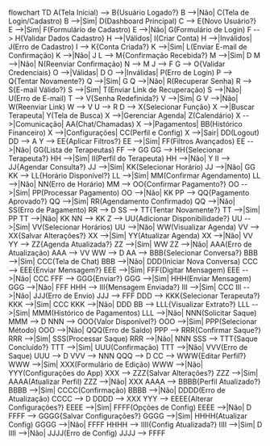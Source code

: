 flowchart TD
A(Tela Inicial) --> B{Usuário Logado?}
B -->|Não| C(Tela de Login/Cadastro)
B -->|Sim| D(Dashboard Principal)
C --> E{Novo Usuário?}
E -->|Sim| F(Formulário de Cadastro)
E -->|Não| G(Formulário de Login)
F --> H{Validar Dados Cadastro}
H -->|Válidos| I(Criar Conta)
H -->|Inválidos| J(Erro de Cadastro)
I --> K{Conta Criada?}
K -->|Sim| L(Enviar E-mail de Confirmação)
K -->|Não| J
L --> M{Confirmação Recebida?}
M -->|Sim| D
M -->|Não| N(Reenviar Confirmação)
N --> M
J --> F
G --> O{Validar Credenciais}
O -->|Válidas| D
O -->|Inválidas| P(Erro de Login)
P --> Q{Tentar Novamente?}
Q -->|Sim| G
Q -->|Não| R(Recuperar Senha)
R --> S{E-mail Válido?}
S -->|Sim| T(Enviar Link de Recuperação)
S -->|Não| U(Erro de E-mail)
T --> V{Senha Redefinida?}
V -->|Sim| G
V -->|Não| W(Reenviar Link)
W --> V
U --> R
D --> X{Selecionar Função}
X -->|Buscar Terapeuta| Y(Tela de Busca)
X -->|Gerenciar Agenda| Z(Calendário)
X -->|Comunicação| AA(Chat/Chamadas)
X -->|Pagamentos| BB(Histórico Financeiro)
X -->|Configurações| CC(Perfil e Config)
X -->|Sair| DD(Logout)
DD --> A
Y --> EE{Aplicar Filtros?}
EE -->|Sim| FF(Filtros Avançados)
EE -->|Não| GG(Lista de Terapeutas)
FF --> GG
GG --> HH{Selecionar Terapeuta?}
HH -->|Sim| II(Perfil do Terapeuta)
HH -->|Não| Y
II --> JJ{Agendar Consulta?}
JJ -->|Sim| KK(Selecionar Horário)
JJ -->|Não| GG
KK --> LL{Horário Disponível?}
LL -->|Sim| MM(Confirmar Agendamento)
LL -->|Não| NN(Erro de Horário)
MM --> OO{Confirmar Pagamento?}
OO -->|Sim| PP(Processar Pagamento)
OO -->|Não| KK
PP --> QQ{Pagamento Aprovado?}
QQ -->|Sim| RR(Agendamento Confirmado)
QQ -->|Não| SS(Erro de Pagamento)
RR --> D
SS --> TT{Tentar Novamente?}
TT -->|Sim| PP
TT -->|Não| KK
NN --> KK
Z --> UU{Adicionar Disponibilidade?}
UU -->|Sim| VV(Selecionar Horários)
UU -->|Não| WW(Visualizar Agenda)
VV --> XX{Salvar Alterações?}
XX -->|Sim| YY(Atualizar Agenda)
XX -->|Não| VV
YY --> ZZ{Agenda Atualizada?}
ZZ -->|Sim| WW
ZZ -->|Não| AAA(Erro de Atualização)
AAA --> VV
WW --> D
AA --> BBB{Selecionar Conversa?}
BBB -->|Sim| CCC(Tela de Chat)
BBB -->|Não| DDD(Iniciar Nova Conversa)
CCC --> EEE{Enviar Mensagem?}
EEE -->|Sim| FFF(Digitar Mensagem)
EEE -->|Não| CCC
FFF --> GGG{Enviar?}
GGG -->|Sim| HHH(Enviar Mensagem)
GGG -->|Não| FFF
HHH --> III{Mensagem Enviada?}
III -->|Sim| CCC
III -->|Não| JJJ(Erro de Envio)
JJJ --> FFF
DDD --> KKK{Selecionar Terapeuta?}
KKK -->|Sim| CCC
KKK -->|Não| DDD
BB --> LLL{Visualizar Extrato?}
LLL -->|Sim| MMM(Histórico de Pagamentos)
LLL -->|Não| NNN(Solicitar Saque)
MMM --> D
NNN --> OOO{Valor Disponível?}
OOO -->|Sim| PPP(Selecionar Método)
OOO -->|Não| QQQ(Erro de Saldo)
PPP --> RRR{Confirmar Saque?}
RRR -->|Sim| SSS(Processar Saque)
RRR -->|Não| NNN
SSS --> TTT{Saque Concluído?}
TTT -->|Sim| UUU(Confirmação)
TTT -->|Não| VVV(Erro de Saque)
UUU --> D
VVV --> NNN
QQQ --> D
CC --> WWW{Editar Perfil?}
WWW -->|Sim| XXX(Formulário de Edição)
WWW -->|Não| YYY(Configurações do App)
XXX --> ZZZ{Salvar Alterações?}
ZZZ -->|Sim| AAAA(Atualizar Perfil)
ZZZ -->|Não| XXX
AAAA --> BBBB{Perfil Atualizado?}
BBBB -->|Sim| CCCC(Confirmação)
BBBB -->|Não| DDDD(Erro de Atualização)
CCCC --> D
DDDD --> XXX
YYY --> EEEE{Alterar Configurações?}
EEEE -->|Sim| FFFF(Opções de Config)
EEEE -->|Não| D
FFFF --> GGGG{Salvar Configurações?}
GGGG -->|Sim| HHHH(Atualizar Config)
GGGG -->|Não| FFFF
HHHH --> IIII{Config Atualizada?}
IIII -->|Sim| D
IIII -->|Não| JJJJ(Erro de Config)
JJJJ --> FFFF